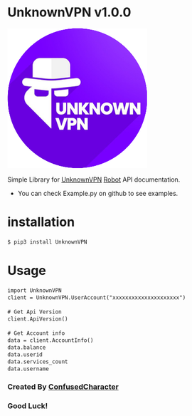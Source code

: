 # UnknownVPN v1.0.0

![alt](https://raw.githubusercontent.com/ConfusedCharacter/UnknownVPN/main/pic.png)

Simple Library for [UnknownVPN](https://t.me/Unknown_Vpn) [Robot](https://t.me/Unknownvpnbot) API documentation.
* You can check Example.py on github to see examples.

# installation
```bash
$ pip3 install UnknownVPN
```

# Usage

```python3
import UnknownVPN
client = UnknownVPN.UserAccount("xxxxxxxxxxxxxxxxxxxxx")

# Get Api Version
client.ApiVersion()

# Get Account info 
data = client.AccountInfo()
data.balance
data.userid
data.services_count
data.username
```

### Created By [ConfusedCharacter](https://github.com/ConfusedCharacter)
### Good Luck!
